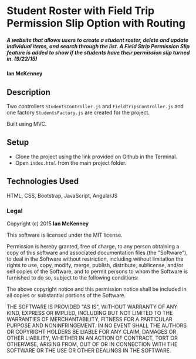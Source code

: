 # Student Roster with Field Trip Permission Slip Option with Routing

##### A website that allows users to create a student roster, delete and update individual items, and search through the list. A Field Strip Permission Slip feature is added to show if the students have their permission slip turned in. (9/22/15)

#### Ian McKenney

## Description
Two controllers ```StudentsController.js``` and ```FieldTripsController.js``` and one factory ```StudentsFactory.js``` are created for the project.

Built using MVC.

## Setup

* Clone the project using the link provided on Github in the Terminal.
* Open ```index.html``` from the main project folder.

## Technologies Used

HTML, CSS, Bootstrap, JavaScript, AngularJS

### Legal

Copyright (c) 2015 **Ian McKenney**

This software is licensed under the MIT license.

Permission is hereby granted, free of charge, to any person obtaining a copy
of this software and associated documentation files (the "Software"), to deal
in the Software without restriction, including without limitation the rights
to use, copy, modify, merge, publish, distribute, sublicense, and/or sell
copies of the Software, and to permit persons to whom the Software is
furnished to do so, subject to the following conditions:

The above copyright notice and this permission notice shall be included in
all copies or substantial portions of the Software.

THE SOFTWARE IS PROVIDED "AS IS", WITHOUT WARRANTY OF ANY KIND, EXPRESS OR
IMPLIED, INCLUDING BUT NOT LIMITED TO THE WARRANTIES OF MERCHANTABILITY,
FITNESS FOR A PARTICULAR PURPOSE AND NONINFRINGEMENT. IN NO EVENT SHALL THE
AUTHORS OR COPYRIGHT HOLDERS BE LIABLE FOR ANY CLAIM, DAMAGES OR OTHER
LIABILITY, WHETHER IN AN ACTION OF CONTRACT, TORT OR OTHERWISE, ARISING FROM,
OUT OF OR IN CONNECTION WITH THE SOFTWARE OR THE USE OR OTHER DEALINGS IN
THE SOFTWARE.
